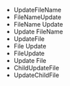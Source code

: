 - UpdateFileName
- FileNameUpdate
- FileName Update
- Update FileName
- UpdateFile
- File Update
- FileUpdate
- Update File
- ChildUpdateFile
- UpdateChildFile